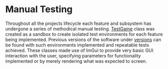 # Manual Testing
Throughout all the projects lifecycle each feature and subsystem has undergone a series of methodical manual testing. [TestGame](https://cseegit.essex.ac.uk/ce301_2020/ce301_allport_michael_s/-/blob/master/GameEngine/src/App/Tests/TestGame.h) class was created as a sandbox to create isolated test environments for each feature being implemented. Previous versions of the software under [versions](https://cseegit.essex.ac.uk/ce301_2020/ce301_allport_michael_s/-/tree/master/TechnicalDocumentation/Introduction/Versions) can be found with such environments implemented and repeatable tests achieved. These classes made use of ImGui to provide very basic GUI interaction with the user, specifying parameters for functionality implemented or by merely rendering what was expected to screen.  